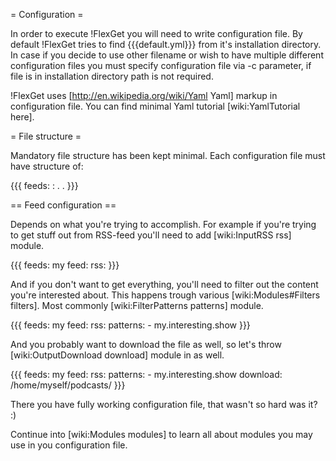= Configuration =

In order to execute !FlexGet you will need to write configuration file. By default !FlexGet tries to find {{{default.yml}}} from it's installation directory. In case if you decide to use other filename or wish to have multiple different configuration files you must specify configuration file via -c parameter, if file is in installation directory path is not required.

!FlexGet uses [http://en.wikipedia.org/wiki/Yaml Yaml] markup in configuration file. You can find minimal Yaml tutorial [wiki:YamlTutorial here].

= File structure =

Mandatory file structure has been kept minimal. Each configuration file must have structure of:

{{{
feeds:
  <feed name>:
    <feed configuration here>
    .
    .
}}}

== Feed configuration ==

Depends on what you're trying to accomplish. For example if you're trying to get stuff out from RSS-feed you'll need to add [wiki:InputRSS rss] module.

{{{
feeds:
  my feed:
    rss: <url of rss>
}}}

And if you don't want to get everything, you'll need to filter out the content you're interested about. This happens trough various [wiki:Modules#Filters filters]. Most commonly [wiki:FilterPatterns patterns] module.

{{{
feeds:
  my feed:
    rss: <url of rss>
    patterns:
      - my.interesting.show
}}}

And you probably want to download the file as well, so let's throw [wiki:OutputDownload download] module in as well.

{{{
feeds:
  my feed:
    rss: <url of rss>
    patterns:
      - my.interesting.show
    download: /home/myself/podcasts/
}}}

There you have fully working configuration file, that wasn't so hard was it? :)

Continue into [wiki:Modules modules] to learn all about modules you may use in you configuration file.